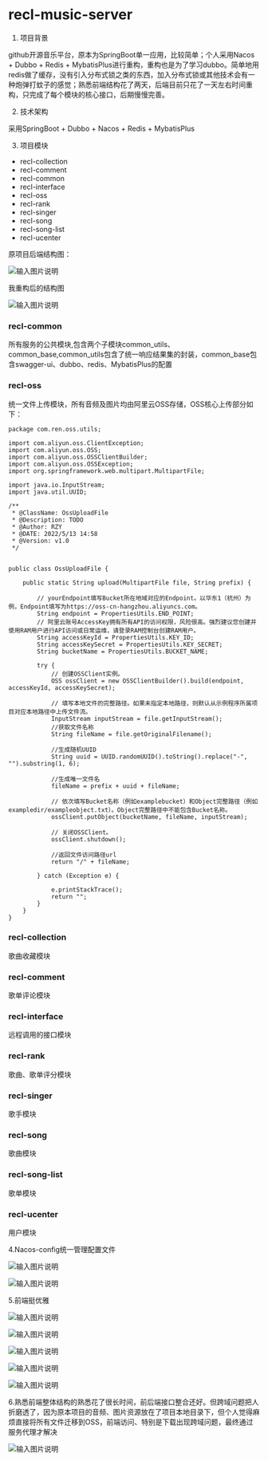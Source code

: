 # recl-music-server



1.  项目背景

github开源音乐平台，原本为SpringBoot单一应用，比较简单；个人采用Nacos + Dubbo + Redis + MybatisPlus进行重构，重构也是为了学习dubbo。简单地用redis做了缓存，没有引入分布式锁之类的东西，加入分布式锁或其他技术会有一种炮弹打蚊子的感觉；熟悉前端结构花了两天，后端目前只花了一天左右时间重构，只完成了每个模块的核心接口，后期慢慢完善。

2.  技术架构

采用SpringBoot + Dubbo + Nacos + Redis + MybatisPlus

3.  项目模块


- recl-collection
- recl-comment
- recl-common
- recl-interface
- recl-oss
- recl-rank
- recl-singer
- recl-song
- recl-song-list
- recl-ucenter

原项目后端结构图：

![输入图片说明](https://recl-edu.oss-cn-beijing.aliyuncs.com/recl-music/img/singerPic/1560014170181tou.jpg)


我重构后的结构图

![输入图片说明](https://github.com/recl-rzy/recl-music/blob/master/QQ%E5%9B%BE%E7%89%8720220513211549.png)


### recl-common

所有服务的公共模块,包含两个子模块common_utils、common_base,common_utils包含了统一响应结果集的封装，common_base包含swagger-ui、dubbo、redis、MybatisPlus的配置

### recl-oss

统一文件上传模块，所有音频及图片均由阿里云OSS存储，OSS核心上传部分如下：


```
package com.ren.oss.utils;

import com.aliyun.oss.ClientException;
import com.aliyun.oss.OSS;
import com.aliyun.oss.OSSClientBuilder;
import com.aliyun.oss.OSSException;
import org.springframework.web.multipart.MultipartFile;

import java.io.InputStream;
import java.util.UUID;

/**
 * @ClassName: OssUploadFile
 * @Description: TODO
 * @Author: RZY
 * @DATE: 2022/5/13 14:58
 * @Version: v1.0
 */


public class OssUploadFile {

    public static String upload(MultipartFile file, String prefix) {

        // yourEndpoint填写Bucket所在地域对应的Endpoint。以华东1（杭州）为例，Endpoint填写为https://oss-cn-hangzhou.aliyuncs.com。
        String endpoint = PropertiesUtils.END_POINT;
        // 阿里云账号AccessKey拥有所有API的访问权限，风险很高。强烈建议您创建并使用RAM用户进行API访问或日常运维，请登录RAM控制台创建RAM用户。
        String accessKeyId = PropertiesUtils.KEY_ID;
        String accessKeySecret = PropertiesUtils.KEY_SECRET;
        String bucketName = PropertiesUtils.BUCKET_NAME;

        try {
            // 创建OSSClient实例。
            OSS ossClient = new OSSClientBuilder().build(endpoint, accessKeyId, accessKeySecret);

            // 填写本地文件的完整路径。如果未指定本地路径，则默认从示例程序所属项目对应本地路径中上传文件流。
            InputStream inputStream = file.getInputStream();
            //获取文件名称
            String fileName = file.getOriginalFilename();

            //生成随机UUID
            String uuid = UUID.randomUUID().toString().replace("-", "").substring(1, 6);

            //生成唯一文件名
            fileName = prefix + uuid + fileName;

            // 依次填写Bucket名称（例如examplebucket）和Object完整路径（例如exampledir/exampleobject.txt）。Object完整路径中不能包含Bucket名称。
            ossClient.putObject(bucketName, fileName, inputStream);

            // 关闭OSSClient。
            ossClient.shutdown();

            //返回文件访问路径url
            return "/" + fileName;

        } catch (Exception e) {

            e.printStackTrace();
            return "";
        }
    }
}
```


### recl-collection

歌曲收藏模块


### recl-comment

歌单评论模块


### recl-interface

远程调用的接口模块


### recl-rank

歌曲、歌单评分模块


### recl-singer

歌手模块


### recl-song

歌曲模块


### recl-song-list

歌单模块


### recl-ucenter

用户模块


4.Nacos-config统一管理配置文件

![输入图片说明](QQ%E5%9B%BE%E7%89%8720220513211723.png)

![输入图片说明](QQ%E5%9B%BE%E7%89%8720220513211745.png)


5.前端挺优雅

![输入图片说明](QQ%E5%9B%BE%E7%89%8720220513212050.png)

![输入图片说明](QQ%E5%9B%BE%E7%89%8720220513212117.png)

![输入图片说明](QQ%E5%9B%BE%E7%89%8720220513212724.png)

![输入图片说明](QQ%E5%9B%BE%E7%89%8720220513212754.png)

![输入图片说明](QQ%E5%9B%BE%E7%89%8720220513212837.png)


6.熟悉前端整体结构的熟悉花了很长时间，前后端接口整合还好。但跨域问题把人折磨透了，因为原本项目的音频、图片资源放在了项目本地目录下，但个人觉得麻烦直接将所有文件迁移到OSS，前端访问、特别是下载出现跨域问题，最终通过服务代理才解决

![输入图片说明](QQ%E5%9B%BE%E7%89%8720220513223351.png)













